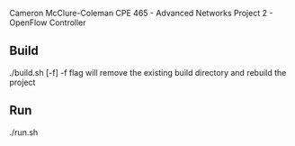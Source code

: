 Cameron McClure-Coleman
CPE 465 - Advanced Networks
Project 2 - OpenFlow Controller

## Build
./build.sh [-f]
-f flag will remove the existing build directory and rebuild the project

## Run
./run.sh

